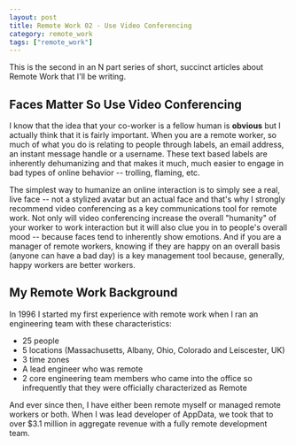 ```yaml
---
layout: post
title: Remote Work 02 - Use Video Conferencing
category: remote_work
tags: ["remote_work"]
---
```

This is the second in an N part series of short, succinct articles about Remote Work that I'll be writing.

## Faces Matter So Use Video Conferencing

I know that the idea that your co-worker is a fellow human is **obvious** but I actually think that it is fairly important.  When you are a remote worker, so much of what you do is relating to people through labels, an email address, an instant message handle or a username.  These text based labels are inherently dehumanizing and that makes it much, much easier to engage in bad types of online behavior -- trolling, flaming, etc.

The simplest way to humanize an online interaction is to simply see a real, live face -- not a stylized avatar but an actual face and that's why I strongly recommend video conferencing as a key communications tool for remote work. Not only will video conferencing increase the overall "humanity" of your worker to work interaction but it will also clue you in to people's overall mood -- because faces tend to inherently show emotions.  And if you are a manager of remote workers, knowing if they are happy on an overall basis (anyone can have a bad day) is a key management tool because, generally, happy workers are better workers.

## My Remote Work Background

In 1996 I started my first experience with remote work when I ran an engineering team with these characteristics:

* 25 people
* 5 locations (Massachusetts, Albany, Ohio, Colorado and Leiscester, UK)
* 3 time zones
* A lead engineer who was remote
* 2 core engineering team members who came into the office so infrequently that they were officially characterized as Remote

And ever since then, I have either been remote myself or managed remote workers or both.  When I was lead developer of AppData, we took that to over $3.1 million in aggregate revenue with a fully remote development team.

